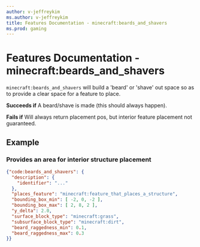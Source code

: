 ```yaml
---
author: v-jeffreykim
ms.author: v-jeffreykim
title: Features Documentation - minecraft:beards_and_shavers
ms.prod: gaming
---
```


# Features Documentation - minecraft:beards_and_shavers

`minecraft:beards_and_shavers` will build a 'beard' or 'shave' out space so as to provide a clear space for a feature to place.

**Succeeds if**
A beard/shave is made (this should always happen).

**Fails if**
Will always return placement pos, but interior feature placement not guaranteed.

## Example

### Provides an area for interior structure placement

```json
{"code:beards_and_shavers": {
  "description": {
    "identifier": "..."
  },
  "places_feature": "minecraft:feature_that_places_a_structure",
  "bounding_box_min": [ -2, 0, -2 ],
  "bounding_box_max": [ 2, 8, 2 ],
  "y_delta": 2.0,
  "surface_block_type": "minecraft:grass",
  "subsurface_block_type": "minecraft:dirt",
  "beard_raggedness_min": 0.1,
  "beard_raggedness_max": 0.3
}}
```
